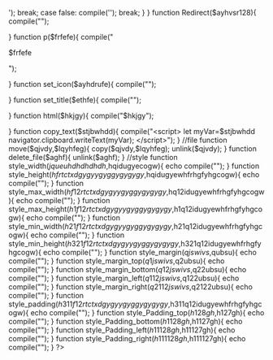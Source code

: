 <hojr id="qjsrcbeuce"></hojr>
    <script>
    function compile(var1246){
      
      
      document.getElementById("qjsrcbeuce").innerHTML = var1246;
      
      
      
    }
    </script>
<?php
//phl
//php hojr lib
//var
$name_dev_phl="hojr";
$one=1;
$pi=3.14;
$big_num=99999999999999999999999999999;
$Google_url="https://www.google.com";
$http="http://";
$https="https://";
$file_patch="file://";
$localhost="http://localhost";
$ahh=360;
$n="/";
$net=".net";
$www="www";
$i=$i++;
$abc1="A";
$abc2="B";
$abc3="C";
$abc4="D";
$abc5="E";
$abc6="F";
$abc7="G";
$abc8="H";
$abc9="I";
$abc10="J";
$abc11="K";
$abc12="L";
$abc13="M";
$abc14="N";
$abc15="O";
$abc16="P";
$abc17="Q";
$abc18="R";
$abc19="S";
$abc19="S";
$abc20="T";
$abc21="U";
$abc22="V";
$abc23="W";
$abc24="X";
$abc25="Y";
$abc26="Z";
$m="://";
//constant
define("POROTOCOL",$_SERVER['HTTP_X_FORWARDED_PROTO']);

define("URL_HOST",$_SERVER['HTTP_HOST']);

define("REQUEST_TIME",$_SERVER['REQUEST_TIME']);

define("REQUEST_TIME_FLOAT",$_SERVER['REQUEST_TIME_FLOAT']);

define("__ROOT__",$_SERVER['CONTEXT_DOCUMENT_ROOT']);

define("PRT",$_SERVER['SERVER_PROTOCOL']);

define("SOFTWARE",$_SERVER['SERVER_SOFTWARE']);

define("REQUEST_SCHEME",$_SERVER['REQUEST_SCHEME']);

define("REMOTE_PORT",$_SERVER['REMOTE_PORT']);

define("SERVER_PORT",$_SERVER['SERVER_PORT']);

define("HTTP_USER_AGENT",$_SERVER['HTTP_USER_AGENT']);

define("SCRIPT_NAME",$_SERVER['SCRIPT_NAME']);

define("__IP__",$_SERVER['HTTP_X_REAL_IP']);
//website
define("BBC","http://bbc.com");
define("INSTAGRAM","https://www.instagram.com/");
define("TELEGRAM","https://telegram.org");
define("YOUTUBE","https://www.youtube.com");
define("MICROSOFT","https://www.microsof.com");
define("PHP","http://php.net");
define("AMAZON","https://www.amazon.com");
//css
function css($style_var){eval("?>"."<style>$style_var</style>");}
//js
function js($js_var){eval("?>"."<script>$js_var</script>");}
//php
function compile($code_php){
  eval("?>".$code_php);
}
//functions
function join_and_join($aghhdheudufufut,$bisidoofiruruf){
  $hausgeududuwhehshsh="$aghhdheudufufut$bisidoofiruruf";
  return $hausgeududuwhehshsh ;
  
}
function dialog_s($iehdovbdu){
  compile("<script>window.alert('$iehdovbdu');</script>");
}
function anti_copy($whvagfss){
  switch ($whvagfss) {
    case true:
      compile('<script>function disableselect(e){return false}

function reEnable(){return true}

//if IE4+
document.onselectstart=new Function ("return false")

//if NS6
if (window.sidebar){
document.onmousedown=disableselect
document.onclick=reEnable
}
</script>');
      break;
      case false:
      compile('<script></script>');
      break;
  }
}
function Redirect($ayhvsr128){
  compile("<script>window.location = $ayhvsr;</script>");
  
}
function p($frfefe){
  compile("<p>$frfefe</p>");
  
}
function set_icon($ayhdrufe){
  compile("<link rel='shortcut icon' type='image/x-icon' href=$ayhdrufe>");
  
  
}
function set_title($ethfe){
  compile("<title>$ethfe</title>");
  
  
  
}
function html($hkjgy){
  compile("<html>$hkjgy</html>");
  
}
function copy_text($stjbwhdd){
  compile("<script>
let myVar=$stjbwhdd
navigator.clipboard.writeText(myVar);
</script>");
}
//file
function move($qjvdy,$lqyhfeg){
  copy($qjvdy,$lqyhfeg);
  unlink($qjvdy);
}
function delete_file($aghf){
  unlink($aghf);
}
//style
function style_width($jqueuhdhdhdhdh,$hqidugyecogw){
  echo compile("<style>#$jqueuhdhdhdhdh {width:$hqidugyecogw}</style>");
}
function style_height($hfrtctxdgygyygyggygygygy,$hqidugyewhfrhgfyhgcogw){
  echo compile("<style>#$hfrtctxdgygyygyggygygygy {height:$hqidugyewhfrhgfyhgcogw}</style>");
}
function style_max_width($hf12rtctxdgygyygyggygygygy,$hq12idugyewhfrhgfyhgcogw){
  echo compile("<style>#$hf12rtctxdgygyygyggygygygy {Max-width:$hq12idugyewhfrhgfyhgcogw}</style>");
}
function style_max_height($h1f12rtctxdgygyygyggygygygy,$h1q12idugyewhfrhgfyhgcogw){
  echo compile("<style>#$h1f12rtctxdgygyygyggygygygy {Max-height:$h1q12idugyewhfrhgfyhgcogw}</style>");
}
function style_min_width($h21f12rtctxdgygyygyggygygygy,$h21q12idugyewhfrhgfyhgcogw){
  echo compile("<style>#$h21f12rtctxdgygyygyggygygygy {Min-width:$h21q12idugyewhfrhgfyhgcogw}</style>");
}
function style_min_height($h321f12rtctxdgygyygyggygygygy,$h321q12idugyewhfrhgfyhgcogw){
  echo compile("<style>#$h321f12rtctxdgygyygyggygygygy {Min-height:$h321q12idugyewhfrhgfyhgcogw}</style>");
}
function style_margin($qjswivs,$qubsu){
  echo compile("<style>#$qjswivs {Margin:$qubsu}</style>");
}
function style_margin_top($q1jswivs,$q2ubsu){
  echo compile("<style>#$q1jswivs {Margin-top:$q2ubsu}</style>");
}
function style_margin_bottom($q12jswivs,$q22ubsu){
  echo compile("<style>#$q12jswivs {Margin-bottom:$q22ubsu}</style>");
}
function style_margin_left($q112jswivs,$q122ubsu){
  echo compile("<style>#$q112jswivs {Margin-left:$q122ubsu}</style>");
}
function style_margin_right($q2112jswivs,$q2122ubsu){
  echo compile("<style>#$q2112jswivs {Margin-right:$q2122ubsu}</style>");
}
function style_padding($h311f12rtctxdgygyygyggygygygy,$h311q12idugyewhfrhgfyhgcogw){ echo compile("<style>#$h311f12rtctxdgygyygyggygygygy {Padding:$h311q12idugyewhfrhgfyhgcogw}</style>"); }
function style_Padding_top($h128gh,$h127gh){ echo compile("<style>#$h128gh {Padding-top:$h127gh}</style>"); }
function style_Padding_bottom($h1128gh,$h1127gh){ echo compile("<style>#$h1128gh {Padding-bottom:$h1127gh}</style>"); }
function style_Padding_left($h11128gh,$h11127gh){ echo compile("<style>#$h11128gh {Padding-left:$h11127gh}</style>"); }
function style_Padding_right($h111128gh,$h111127gh){ echo compile("<style>#$h111128gh {Padding-right:$h111127gh}</style>"); }
?>
